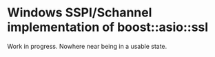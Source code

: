 Windows SSPI/Schannel implementation of boost::asio::ssl
========================================================

Work in progress. Nowhere near being in a usable state.

